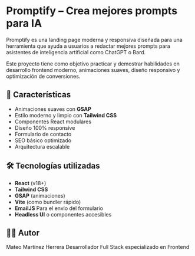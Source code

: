 # Promptify – Crea mejores prompts para IA

Promptify es una landing page moderna y responsiva diseñada para una herramienta que ayuda a usuarios a redactar mejores prompts para asistentes de inteligencia artificial como ChatGPT o Bard.

Este proyecto tiene como objetivo practicar y demostrar habilidades en desarrollo frontend moderno, animaciones suaves, diseño responsivo y optimización de conversiones.

## 🚀 Características

- Animaciones suaves con **GSAP**
- Estilo moderno y limpio con **Tailwind CSS**
- Componentes React modulares
- Diseño 100% responsive
- Formulario de contacto
- SEO básico optimizado
- Arquitectura escalable

## 🛠 Tecnologías utilizadas

- **React** (v18+)
- **Tailwind CSS**
- **GSAP** (animaciones)
- **Vite** (como bundler rápido)
- **EmailJS** Para el envio del formulario
- **Headless UI** o componentes accesibles

## 👨‍💻 Autor
Mateo Martínez Herrera
Desarrollador Full Stack especializado en Frontend